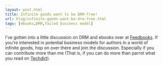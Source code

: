 ```yaml
---
layout: post.html
title: Infinite goods want to be DRM-free!
url: blog/infinite-goods-want-be-drm-free.html
tags: [ebooks,DRM,failed business model]
---
```

I've gotten into a little discussion on DRM and ebooks over at [Feedbooks](http://blog.feedbooks.com/?p=82). If you're interested in potential business models for authors in a world of infinite goods, hop on over there and join the discussion. Especially if you can contribute more than me (That is, if you can do more than parrot what you read on [Techdirt](http://www.techdirt.com)).
